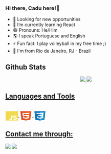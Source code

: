 ### Hi there, Cadu here!👋

- 👔 Looking for new opportunities
- 🌱 I’m currently learning React
- 😄 Pronouns: He/Him
- 🌎 I speak Portuguese and English
- ⚡ Fun fact: I play volleyball in my free time ;)
- 📍 I'm from Rio de Janeiro, RJ - Brazil

## Github Stats
<div align="center">
  <a href="https://github.com/Cadufc91">
  <img height="160em" src="https://github-readme-stats.vercel.app/api?username=cadufc91&show_icons=true&theme=dark&include_all_commits=true&count_private=true"/>
  <img height="160em" src="https://github-readme-stats.vercel.app/api/top-langs/?username=cadufc91&layout=compact&langs_count=7&theme=dark"/>
</div>
 
## Languages and Tools  
<div style="display: inline_block"><br>
  <img align="center" alt="Cadu-Js" height="30" width="40" src="https://raw.githubusercontent.com/devicons/devicon/master/icons/javascript/javascript-plain.svg">
  <img align="center" alt="Cadu-HTML" height="30" width="40" src="https://raw.githubusercontent.com/devicons/devicon/master/icons/html5/html5-original.svg">
  <img align="center" alt="Cadu-CSS" height="30" width="40" src="https://raw.githubusercontent.com/devicons/devicon/master/icons/css3/css3-original.svg">
</div>
  
  ## Contact me through: 
 
<div> 
  <a href = "mailto:fernandes.cadu@gmail.com"><img src="https://img.shields.io/badge/-Gmail-%23333?style=for-the-badge&logo=gmail&logoColor=white" target="_blank"></a>
  <a href="https://www.linkedin.com/in/carloseduardo-fernandes/" target="_blank"><img src="https://img.shields.io/badge/-LinkedIn-%230077B5?style=for-the-badge&logo=linkedin&logoColor=white" target="_blank"></a> 
  </div>

